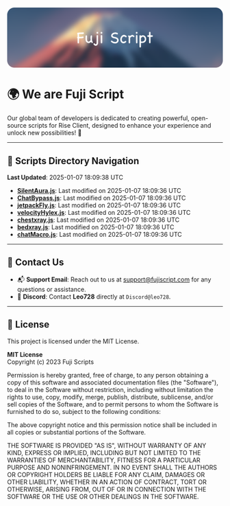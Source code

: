 ![Banner](.github/b.webp)

# 🌍 **We are Fuji Script**

Our global team of developers is dedicated to creating powerful, open-source scripts for Rise Client, designed to enhance your experience and unlock new possibilities! 🌟

---
<!-- SCRIPTS_NAVIGATION_START -->
## 📂 **Scripts Directory Navigation**

**Last Updated**: 2025-01-07 18:09:38 UTC

- **[SilentAura.js](scripts/SilentAura.js)**: Last modified on 2025-01-07 18:09:36 UTC
- **[ChatBypass.js](scripts/ChatBypass.js)**: Last modified on 2025-01-07 18:09:36 UTC
- **[jetpackFly.js](scripts/jetpackFly.js)**: Last modified on 2025-01-07 18:09:36 UTC
- **[velocityHylex.js](scripts/velocityHylex.js)**: Last modified on 2025-01-07 18:09:36 UTC
- **[chestxray.js](scripts/chestxray.js)**: Last modified on 2025-01-07 18:09:36 UTC
- **[bedxray.js](scripts/bedxray.js)**: Last modified on 2025-01-07 18:09:36 UTC
- **[chatMacro.js](scripts/chatMacro.js)**: Last modified on 2025-01-07 18:09:36 UTC

<!-- SCRIPTS_NAVIGATION_END -->

---

## 💬 **Contact Us**  
- 📬 **Support Email**: Reach out to us at [support@fujiscript.com](mailto:support@fujiscript.com) for any questions or assistance.  
- 💬 **Discord**: Contact **Leo728** directly at `Discord@leo728`.

---

## 📜 **License**

This project is licensed under the MIT License.  

**MIT License**  
Copyright (c) 2023 Fuji Scripts  

Permission is hereby granted, free of charge, to any person obtaining a copy of this software and associated documentation files (the "Software"), to deal in the Software without restriction, including without limitation the rights to use, copy, modify, merge, publish, distribute, sublicense, and/or sell copies of the Software, and to permit persons to whom the Software is furnished to do so, subject to the following conditions:  

The above copyright notice and this permission notice shall be included in all copies or substantial portions of the Software.  

THE SOFTWARE IS PROVIDED "AS IS", WITHOUT WARRANTY OF ANY KIND, EXPRESS OR IMPLIED, INCLUDING BUT NOT LIMITED TO THE WARRANTIES OF MERCHANTABILITY, FITNESS FOR A PARTICULAR PURPOSE AND NONINFRINGEMENT. IN NO EVENT SHALL THE AUTHORS OR COPYRIGHT HOLDERS BE LIABLE FOR ANY CLAIM, DAMAGES OR OTHER LIABILITY, WHETHER IN AN ACTION OF CONTRACT, TORT OR OTHERWISE, ARISING FROM, OUT OF OR IN CONNECTION WITH THE SOFTWARE OR THE USE OR OTHER DEALINGS IN THE SOFTWARE.  
